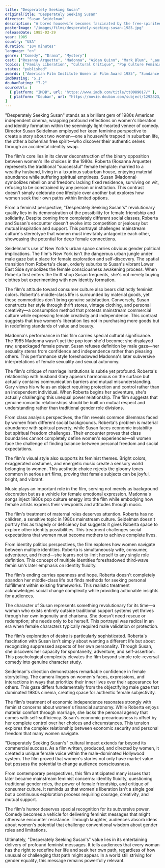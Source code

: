 ```yaml
---
title: "Desperately Seeking Susan"
originalTitle: "Desperately Seeking Susan"
director: "Susan Seidelman"
description: "A bored housewife becomes fascinated by the free-spirited lifestyle of mysterious Susan and embarks on an adventure of mistaken identity. This 1980s film by a female director uses humor and wit to explore themes of female identity, self-discovery, and breaking free from social constraints."
posterImage: "/images/films/desperately-seeking-susan-1985.jpg"
releaseDate: 1985-03-29
year: 1985
country: "USA"
duration: "104 minutes"
language: "en"
genre: ["Comedy", "Drama", "Mystery"]
cast: ["Rosanna Arquette", "Madonna", "Aidan Quinn", "Mark Blum", "Laurie Metcalf"]
topics: ["Family Liberation", "Cultural Critique", "Pop Culture Feminism", "Identity Formation", "Economic Empowerment", "Third Wave Feminism"]
status: "published"
awards: ["American Film Institute Women in Film Award 1985", "Sundance Film Festival Best Picture Nomination", "Independent Spirit Award Best Director Nomination"]
imdbRating: "6.1"
doubanRating: "7.2"
sourceUrl: [
  { platform: "IMDB", url: "https://www.imdb.com/title/tt0089017/" },
  { platform: "Douban", url: "https://movie.douban.com/subject/1292823/" }
]
---
```


"Desperately Seeking Susan" stands as a brilliant gem of 1980s American independent cinema, wrapping profound reflections on women's liberation and identity formation within the seemingly light-hearted veneer of comedy. Director Susan Seidelman employed her keen feminine perspective to create a story about two women—one a housewife trapped in suburban life, the other a bohemian free spirit—who discover their authentic selves through an accidental identity swap.

The film's core lies in its clever deconstruction of the binary opposition between women's life choices in the 1980s. Roberta (Rosanna Arquette) represents the traditional "successful" female template: married to a wealthy husband, living in a luxurious suburban house, enjoying material abundance while suffering spiritual emptiness. Susan (Madonna) symbolizes rebellion and freedom: lacking fixed residence, surviving on wit, refusing to be constrained by any person or institution. This contrast doesn't simply celebrate one lifestyle over another but explores how women seek their own paths within limited options.

From a feminist perspective, "Desperately Seeking Susan's" revolutionary quality lies in its demonstration of the possibility for female friendship and solidarity. Despite coming from completely different social classes, Roberta and Susan's encounter doesn't evolve into competition or jealousy but mutual inspiration and support. This portrayal challenges mainstream culture's stereotype that women must inevitably antagonize each other, showcasing the potential for deep female connections.

Seidelman's use of New York's urban space carries obvious gender political implications. The film's New York isn't the dangerous urban jungle under male gaze but a place for female exploration and self-discovery. The spatial transition from Roberta's clean, orderly suburbs to Susan's vibrant Lower East Side symbolizes the female consciousness awakening process. When Roberta first enters the thrift shop Susan frequents, she's not merely buying clothes but experimenting with new identity formation.

The film's attitude toward consumer culture also bears distinctly feminist colors. Roberta's middle-class life is surrounded by material goods, yet these commodities don't bring genuine satisfaction. Conversely, Susan constructs her style through thrift stores, vintage clothing, and personal creativity—a consumption method that protests mainstream commercial culture while expressing female creativity and independence. This contrast suggests that true women's liberation lies not in purchasing more goods but in redefining standards of value and beauty.

Madonna's performance in this film carries special cultural significance. The 1985 Madonna wasn't yet the pop icon she'd become; she displayed raw, unpackaged female power. Susan refuses definition by male gaze—her sexuality stems from confidence and independence rather than pleasing others. This performance style foreshadowed Madonna's later subversive interpretations of female sexuality and sexual autonomy.

The film's critique of marriage institutions is subtle yet profound. Roberta's relationship with husband Gary appears harmonious on the surface but actually contains communication barriers and mutual misunderstanding. Gary views his wife as an object requiring protection and control rather than an independent individual. When Roberta begins her adventure, she's actually challenging this unequal power relationship. The film suggests that genuine romantic relationships should be built on mutual respect and understanding rather than traditional gender role divisions.

From class analysis perspectives, the film reveals common dilemmas faced by women from different social backgrounds. Roberta's problem is material abundance with spiritual poverty, while Susan faces economic instability but spiritual freedom challenges. Their encounter proves that class boundaries cannot completely define women's experiences—all women face the challenge of finding balance between personal freedom and social expectations.

The film's visual style also supports its feminist themes. Bright colors, exaggerated costumes, and energetic music create a sensory world belonging to women. This aesthetic choice rejects the gloomy tones common in serious art films, proving that female subjects can be joyful, bright, and vibrant.

Music plays an important role in the film, serving not merely as background decoration but as a vehicle for female emotional expression. Madonna's songs inject 1980s pop culture energy into the film while embodying how female artists express their viewpoints and attitudes through music.

The film's treatment of maternal roles deserves attention. Roberta has no children, a sensitive topic in 1980s mainstream culture. Seidelman doesn't portray this as tragedy or deficiency but suggests it gives Roberta space to explore other identity possibilities. This treatment challenges social expectations that women must become mothers to achieve complete lives.

From identity politics perspectives, the film explores how women navigate between multiple identities. Roberta is simultaneously wife, consumer, adventurer, and friend—she learns not to limit herself to any single role definition. This concept of multiple identities foreshadowed third-wave feminism's later emphasis on identity fluidity.

The film's ending carries openness and hope. Roberta doesn't completely abandon her middle-class life but finds methods for seeking personal fulfillment within existing frameworks. This realistic treatment acknowledges social change complexity while providing actionable insights for audiences.

The character of Susan represents something revolutionary for its time—a woman who exists entirely outside traditional support systems yet thrives through her own ingenuity and charisma. She doesn't need rescue or redemption; she needs only to be herself. This portrayal was radical in an era when female characters typically required male validation or protection.

The film's exploration of desire is particularly sophisticated. Roberta's fascination with Susan isn't simply about wanting a different life but about recognizing suppressed aspects of her own personality. Through Susan, she discovers her capacity for spontaneity, adventure, and self-assertion. This psychological complexity elevates the film beyond simple role-reversal comedy into genuine character study.

Seidelman's direction demonstrates remarkable confidence in female storytelling. The camera lingers on women's faces, expressions, and interactions in ways that prioritize their inner lives over their appearance for others. This gaze differs fundamentally from the objectifying male gaze that dominated 1980s cinema, creating space for authentic female subjectivity.

The film's treatment of economic independence resonates strongly with feminist concerns about women's financial autonomy. While Roberta enjoys material comfort through marriage, she lacks the personal agency that comes with self-sufficiency. Susan's economic precariousness is offset by her complete control over her choices and circumstances. This tension explores the complex relationship between economic security and personal freedom that many women navigate.

"Desperately Seeking Susan's" cultural impact extends far beyond its commercial success. As a film written, produced, and directed by women, it created a unique female voice within the male-dominated Hollywood system. The film proved that women's stories not only have market value but possess the potential to change audience consciousness.

From contemporary perspectives, this film anticipated many issues that later became mainstream feminist concerns: identity fluidity, questioning traditional gender roles, the power of female friendship, and critique of consumer culture. It reminds us that women's liberation isn't a single goal but a continuous exploration process requiring courage, creativity, and mutual support.

The film's humor deserves special recognition for its subversive power. Comedy becomes a vehicle for delivering feminist messages that might otherwise encounter resistance. Through laughter, audiences absorb ideas about women's potential that challenge conventional wisdom about gender roles and limitations.

Ultimately, "Desperately Seeking Susan's" value lies in its entertaining delivery of profound feminist messages. It tells audiences that every woman has the right to redefine her life and seek her own path, regardless of how unusual or challenging that path might appear. In a world still striving for gender equality, this message remains powerfully relevant.